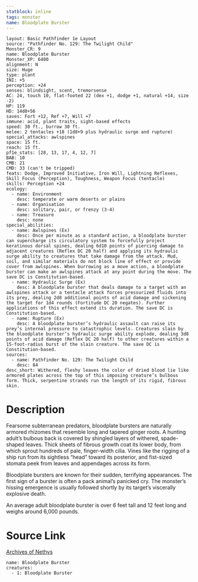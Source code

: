 ```yaml
---
statblock: inline
tags: monster
name: Bloodplate Burster
---
```

```statblock
layout: Basic Pathfinder 1e Layout
source: "Pathfinder No. 129: The Twilight Child"
Monster_CR: 9
name: Bloodplate Burster
Monster_XP: 6400
alignment: N
size: Huge
type: plant
INI: +5
perception: +24
senses: blindsight, scent, tremorsense
AC: 24, touch 10, flat-footed 22 (dex +1, dodge +1, natural +14, size -2)
HP: 119
HD: 14d8+56
saves: Fort +12, Ref +7, Will +7
immune: acid, plant traits, sight-based effects
speed: 30 ft., burrow 30 ft.
melee: 2 tentacles +18 (1d8+9 plus hydraulic surge and rupture)
special_attacks: awlspines
space: 15 ft.
reach: 15 ft.
pf1e_stats: [28, 13, 17, 4, 12, 7]
BAB: 10
CMB: 21
CMD: 33 (can't be tripped)
feats: Dodge, Improved Initiative, Iron Will, Lightning Reflexes, Skill Focus (Perception), Toughness, Weapon Focus (tentacle)
skills: Perception +24
ecology:
  - name: Environment
    desc: temperate or warm deserts or plains
  - name: Organisation
    desc: solitary, pair, or frenzy (3-4)
  - name: Treasure
    desc: none
special_abilities:
  - name: Awlspines (Ex)
    desc: Once per minute as a standard action, a bloodplate burster can supercharge its circulatory system to forcefully project keratinous dorsal spines, dealing 6d10 points of piercing damage to adjacent creatures (Reflex DC 20 half) and applying its hydraulic surge ability to creatures that take damage from the attack. Mud, soil, and similar materials do not block line of effect or provide cover from awlspines. When burrowing as a move action, a bloodplate burster can make an awlspines attack at any point during the move. The save DC is Constitution-based.
  - name: Hydraulic Surge (Ex)
    desc: A bloodplate burster that deals damage to a target with an awlspines attack or a tentacle attack forces pressurized fluids into its prey, dealing 2d8 additional points of acid damage and sickening the target for 1d4 rounds (Fortitude DC 20 negates). Further applications of this effect extend its duration. The save DC is Constitution-based.
  - name: Rupture (Ex)
    desc: A bloodplate burster’s hydraulic assault can raise its prey’s internal pressure to catastrophic levels. Creatures slain by the bloodplate burster’s hydraulic surge ability explode, dealing 3d8 points of acid damage (Reflex DC 20 half) to other creatures within a 15-foot-radius burst of the slain creature. The save DC is Constitution-based.
sources:
  - name: Pathfinder No. 129: The Twilight Child
    desc: 84
desc_short: Withered, fleshy leaves the color of dried blood lie like armored plates across the top of this imposing creature’s bulbous form. Thick, serpentine strands run the length of its rigid, fibrous skin.
```
# Description
Fearsome subterranean predators, bloodplate bursters are naturally armored rhizomes that resemble long and tapered ginger roots. A hunting adult’s bulbous back is covered by shingled layers of withered, spade-shaped leaves. Thick sheets of fibrous growth coat its lower body, from which sprout hundreds of pale, finger-width cilia. Vines like the rigging of a ship run from its sightless “head” toward its posterior, and fist-sized stomata peek from leaves and appendages across its form.

 Bloodplate bursters are known for their sudden, terrifying appearances. The first sign of a burster is often a pack animal’s panicked cry. The monster’s hissing emergence is usually followed shortly by its target’s viscerally explosive death.

 An average adult bloodplate burster is over 6 feet tall and 12 feet long and weighs around 6,000 pounds.
# Source Link
[Archives of Nethys](https://aonprd.com/MonsterDisplay.aspx?ItemName=Bloodplate%20Burster)
```encounter-table
name: Bloodplate Burster
creatures:
  - 1: Bloodplate Burster
```
